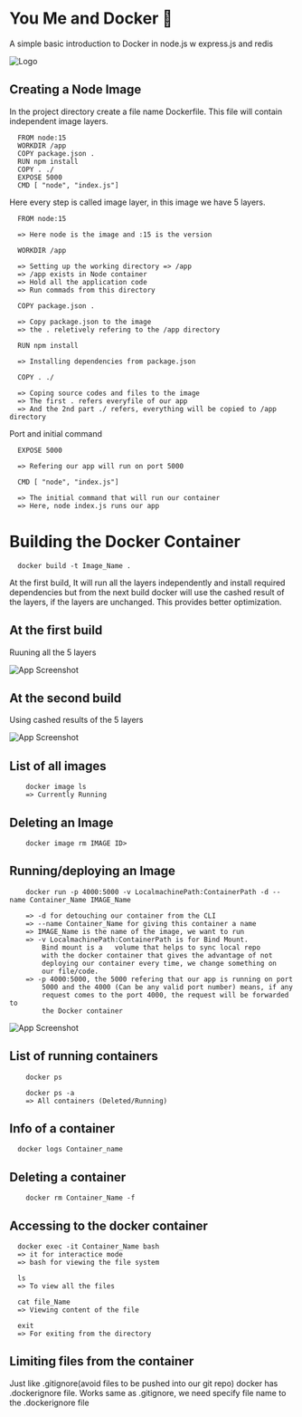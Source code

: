 # You Me and Docker 🐳

A simple basic introduction to Docker in node.js w express.js and redis

![Logo](https://logos-world.net/wp-content/uploads/2021/02/Docker-Logo-2015-2017.png)

## Creating a Node Image

In the project directory create a file name Dockerfile. This file will contain independent image 
layers. 

```
  FROM node:15
  WORKDIR /app  
  COPY package.json .
  RUN npm install
  COPY . ./
  EXPOSE 5000
  CMD [ "node", "index.js"]
```
Here every step is called image layer, in this image we have 5 layers. 

```
  FROM node:15

  => Here node is the image and :15 is the version
```
```
  WORKDIR /app 

  => Setting up the working directory => /app
  => /app exists in Node container
  => Hold all the application code
  => Run commads from this directory
```
```
  COPY package.json .

  => Copy package.json to the image 
  => the . reletively refering to the /app directory 
```
```
  RUN npm install

  => Installing dependencies from package.json
```
```
  COPY . ./

  => Coping source codes and files to the image
  => The first . refers everyfile of our app
  => And the 2nd part ./ refers, everything will be copied to /app directory
```

Port and initial command
```
  EXPOSE 5000

  => Refering our app will run on port 5000
```
```
  CMD [ "node", "index.js"]

  => The initial command that will run our container
  => Here, node index.js runs our app
```


# Building the Docker Container
```
  docker build -t Image_Name .
```

At the first build, It will run all the layers independently and install required dependencies but 
from the next build docker will use the cashed result of the layers, if the layers are unchanged. 
This provides better optimization.



## At the first build
Ruuning all the 5 layers

![App Screenshot](https://i.ibb.co/G5t5KbC/dc3.jpg)

## At the second build
Using cashed results of the 5 layers

![App Screenshot](https://i.ibb.co/yn1NStg/dc2.png)

## List of all images
```
    docker image ls
    => Currently Running
```


## Deleting an Image
```
    docker image rm IMAGE ID>
```

## Running/deploying an Image
```
    docker run -p 4000:5000 -v LocalmachinePath:ContainerPath -d --name Container_Name IMAGE_Name

    => -d for detouching our container from the CLI 
    => --name Container_Name for giving this container a name
    => IMAGE_Name is the name of the image, we want to run
    => -v LocalmachinePath:ContainerPath is for Bind Mount. 
        Bind mount is a   volume that helps to sync local repo 
        with the docker container that gives the advantage of not
        deploying our container every time, we change something on 
        our file/code. 
    => -p 4000:5000, the 5000 refering that our app is running on port 
        5000 and the 4000 (Can be any valid port number) means, if any 
        request comes to the port 4000, the request will be forwarded to
        the Docker container
```
![App Screenshot](https://i.ibb.co/LRPxnbT/dc4.png)

## List of running containers
```
    docker ps
```
```
    docker ps -a
    => All containers (Deleted/Running)
```

## Info of a container
```
  docker logs Container_name
```

## Deleting a container
```
    docker rm Container_Name -f
```

## Accessing to the docker container
```
  docker exec -it Container_Name bash
  => it for interactice mode
  => bash for viewing the file system
```

```
  ls 
  => To view all the files
```

```
  cat file_Name 
  => Viewing content of the file
```

```
  exit
  => For exiting from the directory
```

## Limiting files from the container
Just like .gitignore(avoid files to be pushed 
into our git repo) docker has .dockerignore file.
Works same as .gitignore, we need specify file 
name to the .dockerignore file 

